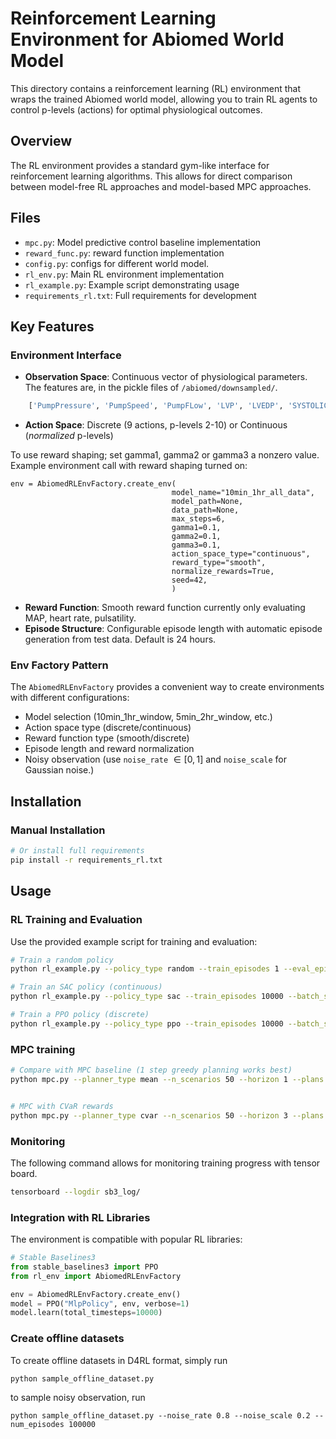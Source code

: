 # Reinforcement Learning Environment for Abiomed World Model

This directory contains a reinforcement learning (RL) environment that wraps the trained Abiomed world model, allowing you to train RL agents to control p-levels (actions) for optimal physiological outcomes.

## Overview

The RL environment provides a standard gym-like interface for reinforcement learning algorithms. This allows for direct comparison between model-free RL approaches and model-based MPC approaches.

## Files

- `mpc.py`: Model predictive control baseline implementation
- `reward_func.py`: reward function implementation
- `config.py`: configs for different world model. 
- `rl_env.py`: Main RL environment implementation
- `rl_example.py`: Example script demonstrating usage 
- `requirements_rl.txt`: Full requirements for development

## Key Features

### Environment Interface
- **Observation Space**: Continuous vector of physiological parameters. The features are, in the pickle files of `/abiomed/downsampled/`.
```python
    ['PumpPressure', 'PumpSpeed', 'PumpFLow', 'LVP', 'LVEDP', 'SYSTOLIC','DIASTOLIC','PULSAT','PumpCurrent','Heart Rate', 'ESE_lv','Pump Level']
```
- **Action Space**: Discrete (9 actions, p-levels 2-10) or Continuous (*normalized* p-levels)

To use reward shaping; set gamma1, gamma2 or gamma3 a nonzero value. Example environment call with reward shaping turned on:
```
env = AbiomedRLEnvFactory.create_env(
									model_name="10min_1hr_all_data",
									model_path=None,
									data_path=None,
									max_steps=6,
									gamma1=0.1,
									gamma2=0.1,
									gamma3=0.1,
									action_space_type="continuous",
									reward_type="smooth",
									normalize_rewards=True,
									seed=42,
									)
```

- **Reward Function**: Smooth reward function currently only evaluating MAP, heart rate, pulsatility.
- **Episode Structure**: Configurable episode length with automatic episode generation from test data. Default is 24 hours.

### Env Factory Pattern
The `AbiomedRLEnvFactory` provides a convenient way to create environments with different configurations:
- Model selection (10min_1hr_window, 5min_2hr_window, etc.)
- Action space type (discrete/continuous)
- Reward function type (smooth/discrete)
- Episode length and reward normalization
- Noisy observation (use `noise_rate` $\in [0,1]$ and `noise_scale` for Gaussian noise.)

## Installation


### Manual Installation
```bash
# Or install full requirements
pip install -r requirements_rl.txt
```

## Usage


### RL Training and Evaluation

Use the provided example script for training and evaluation:

```bash
# Train a random policy
python rl_example.py --policy_type random --train_episodes 1 --eval_episodes 24

# Train an SAC policy (continuous)
python rl_example.py --policy_type sac --train_episodes 10000 --batch_size 64 --max_steps 24

# Train a PPO policy (discrete)
python rl_example.py --policy_type ppo --train_episodes 10000 --batch_size 64 --max_steps 24

```

### MPC training 

```bash
# Compare with MPC baseline (1 step greedy planning works best)
python mpc.py --planner_type mean --n_scenarios 50 --horizon 1 --plans 10


# MPC with CVaR rewards
python mpc.py --planner_type cvar --n_scenarios 50 --horizon 3 --plans 50 --cvar_alpha 0.2 --cvar_samples 20 
```

### Monitoring

The following command allows for monitoring training progress with tensor board.

```bash
tensorboard --logdir sb3_log/
```

### Integration with RL Libraries

The environment is compatible with popular RL libraries:

```python
# Stable Baselines3
from stable_baselines3 import PPO
from rl_env import AbiomedRLEnvFactory

env = AbiomedRLEnvFactory.create_env()
model = PPO("MlpPolicy", env, verbose=1)
model.learn(total_timesteps=10000)
```

### Create offline datasets

To create offline datasets in D4RL format, simply run

`python sample_offline_dataset.py`

to sample noisy observation, run

`python sample_offline_dataset.py --noise_rate 0.8 --noise_scale 0.2 --num_episodes 100000`


